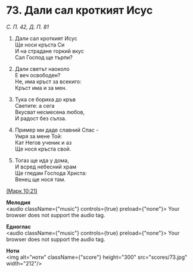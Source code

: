 # 73. Дали сал кроткият Исус  

*С. П. 42, Д. П. 81*  

1. Дали сал кроткият Исус  
Ще носи кръста Си  
И на страдане горкий вкус  
Сал Господ ще търпи?  

2. Дали светът наоколо  
Е веч освободен?  
Не, има кръст за всекиго:  
Кръст има и за мен.  

3. Тука се бориха до кръв  
Светите: а сега  
Вкусват несмесена любов,  
И радост без сълза.  

4. Пример ми даде славний Спас -  
Умря за мене Той:  
Кат Негов ученик и аз  
Ще нося кръста свой.  

5. Тогаз ще ида у дома,  
И всред небесний храм  
Ще гледам Господа Христа:  
Венец ще нося там.  

[(Марк 10:21)](http://biblia.bg/index.php?k=41&g=10&s=21)  

__Мелодия__  
<audio className={"music"} controls={true} preload={"none"}><source src="mp3/73.mp3" type="audio/mpeg"/>
Your browser does not support the audio tag.
</audio>  

__Едноглас__  
<audio className={"music"} controls={true} preload={"none"}><source src="transp/73.mp3" type="audio/mpeg"/>
Your browser does not support the audio tag.
</audio>  

__Ноти__  
<img alt="ноти" className={"score"} height="300" src="scores/73.jpg" width="212"/>
